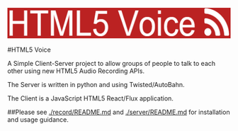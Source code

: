 ![alt text](logo.png)

#HTML5 Voice

A Simple Client-Server project to allow groups of people to talk to each other using new HTML5 Audio Recording APIs.

The Server is written in python and using Twisted/AutoBahn.

The Client is a JavaScript HTML5 React/Flux application.

##Please see [./record/README.md](record/README.md) and [./server/README.md](server/README.md) for installation and usage guidance.